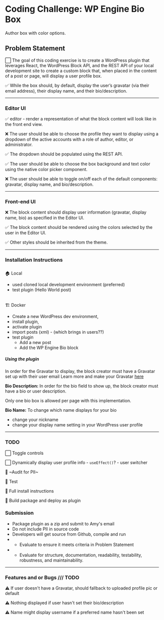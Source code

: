 # Coding Challenge: WP Engine Bio Box
Author box with color options.

## Problem Statement 
⬜️ The goal of this coding exercise is to create a WordPress plugin that leverages React, the WordPress Block API, and the REST API of your local development site to create a custom block that, when placed in the content of a post or page, will display a user profile box.
 
✅ While the box should, by default, display the user’s gravatar (via their email address), their display name, and their bio/description.
 
*****************
### Editor UI

✅ editor - render a representation of what the block content will look like in the front end view.

❌ The user should be able to choose the profile they want to display using a dropdown of the active accounts with a role of author, editor, or administrator. 

✅ The dropdown should be populated using the REST API.

✅ The user should be able to choose the box background and text color using the native color picker component.

❌ The user should be able to toggle on/off each of the default components: gravatar, display name, and bio/description.

************************
### Front-end UI

❌ The block content should display user information (gravatar, display name, bio) as specified in the Editor UI.

✅ The block content  should be rendered using the colors selected by the user in the Editor UI.

✅ Other styles should be inherited from the theme.


************************************
### Installation Instructions

#####
🏠 Local 
- used cloned local development environment (preferred)
- test plugin (Hello World post)

######
🏗 Docker 
- Create a new WordPress dev environment, 
- install plugin, 
- activate plugin 
- import posts (xml) - (which brings in users??)
- test plugin
    - Add a new post
    - Add the WP Engine Bio block

##### Using the plugin
In order for the Gravatar to display, the block creator must have a Gravatar set up with their user email 
Learn more and make your Gravatar [here](http://gravatar.com)

**Bio Description:** In order for the bio field to show up, the block creator must have a bio or user description.

Only one bio box is allowed per page with this implementation. 

**Bio Name:** 
To change which name displays for your bio
- change your nickname 
- change your display name setting in your WordPress user profile

************************************
### TODO 
⬜️ Toggle controls

⬜️ Dynamically display user profile info - `useEffect()`? - user switcher

🔎 ~Audit for PII~
 

🧪 Test

🧳 Full install instructions

🚀 Build package and deploy as plugin

### Submission
- Package plugin as a zip and submit to Amy's email
- Do not include PII in source code
- Developers will get source from Github, compile and run
- - Evaluate to ensure it meets criteria in Problem Statement
- - Evaluate for structure, documentation, readability, testability, robustness, and maintainability.

************************************
### Features and or Bugs /// TODO

⚠️ If user doesn't have a Gravatar, should fallback to uploaded profile pic or default

⚠️ Nothing displayed if user hasn't set their bio/description

⚠️ Name might display username if a preferred name hasn't been set
